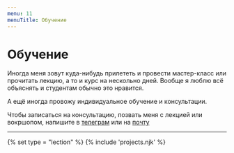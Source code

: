 ```yaml
---
menu: 11
menuTitle: Обучение
---
```


# Обучение

Иногда меня зовут куда-нибудь прилететь и провести мастер-класс или прочитать лекцию, а то и курс на нескольно дней. Вообще я люблю всё объяснять и студентам обычно это нравится.

А ещё иногда провожу индивидуальное обучение и консультации.

Чтобы записаться на консультацию, позвать меня с лекцией или вокршопом, напишите в [телеграм](https://t.me/ivan_dianov) или на [почту](mailto:zor667@gmail.com)

---

{% set type = "lection" %}
{% include 'projects.njk' %}
